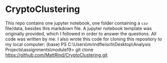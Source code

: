 # CryptoClustering
This repo contains one jupyter notebook, one folder containing a `csv` file/data, besides this markdown file. A jupyter notebook template was originally provided, which I followed in order to answer the questions. All code was written by me. I also wrote this code for cloning this repository to my local computer: (base) PS C:\Users\mrindfleisch\Desktop\Analysis Projects\assignments\module19> git clone https://github.com/MattRind/CryptoClustering.git
